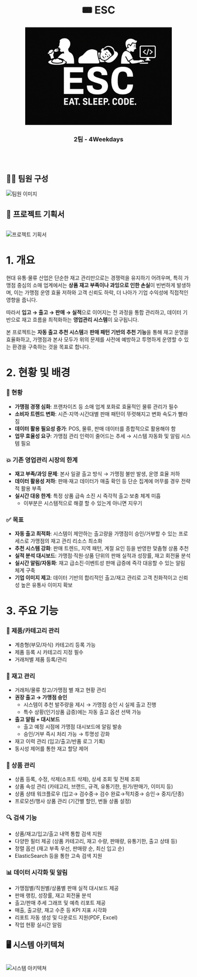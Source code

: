 <h1 align="center">🎟️ ESC</h1>

<p align="center">
  <img src="./docs/raw.png" width="400" alt="ESC 로고" />
  
<h3 align="center">2팀 - 4Weekdays</h3>

<br /><br />
  
## 👨‍💻 팀원 구성
<table align="center">
  <tr>
  
  ![팀원 이미지]()

  </tr>

## 📘 프로젝트 기획서
<table align="center">
  <tr>
  
  ![프로젝트 기획서]()
# 1. 개요

현대 유통·물류 산업은 단순한 재고 관리만으로는 경쟁력을 유지하기 어려우며, 특히 가맹점 중심의 소매 업계에서는 **상품 재고 부족이나 과잉으로 인한 손실**이 빈번하게 발생하며, 이는 가맹점 운영 효율 저하와 고객 신뢰도 하락, 더 나아가 기업 수익성에 직접적인 영향을 줍니다.

따라서 **입고 → 출고 → 판매 → 실적**으로 이어지는 전 과정을 통합 관리하고, 데이터 기반으로 재고 흐름을 최적화하는 **영업관리 시스템**이 요구됩니다.

본 프로젝트는 **자동 출고 추천 시스템**과 **판매 패턴 기반의 추천 기능**을 통해 재고 운영을 효율화하고, 가맹점과 본사 모두가 위의 문제를 사전에 예방하고 투명하게 운영할 수 있는 환경을 구축하는 것을 목표로 합니다.

# 2. 현황 및 배경

### **🏪** 현황

- **가맹점 경쟁 심화**: 프랜차이즈 등 소매 업계 포화로 효율적인 물류 관리가 필수
- **소비자 트렌드 변화**: 시즌·지역·시간대별 판매 패턴이 뚜렷해지고 변화 속도가 빨라짐
- **데이터 활용 필요성 증가**: POS, 물류, 판매 데이터를 종합적으로 활용해야 함
- **업무 효율성 요구**: 가맹점 관리 인력이 줄어드는 추세 → 시스템 자동화 및 알림 시스템 필요

### 💥 기존 영업관리 시장의 한계

- **재고 부족/과잉 문제**: 본사 일괄 출고 방식 → 가맹점 불만 발생, 운영 효율 저하
- **데이터 활용성 저하**: 판매·재고 데이터가 매출 확인 등 단순 집계에 머무를 경우 전략적 활용 부족
- **실시간 대응 한계**: 특정 상품 급속 소진 시 즉각적 출고·보충 체계 미흡
    - 이부분은 시스템적으로 해결 할 수 있는게 아니면 지우기

### **✅** 목표

- **자동 출고 최적화**: 시스템이 제안하는 출고량을 가맹점이 승인/거부할 수 있는 프로세스로 가맹점의 재고 관리 리소스 최소화
- **추천 시스템 강화**: 판매 트렌드, 지역 패턴, 계절 요인 등을 반영한 맞춤형 상품 추천
- **실적 분석 대시보드**: 가맹점·직원·상품 단위의 판매 실적과 성장률, 재고 회전율 분석
- **실시간 알림/자동화**: 재고 급소진·이벤트성 판매 급증에 즉각 대응할 수 있는 알림 체계 구축
- **기업 이미지 제고**: 데이터 기반의 합리적인 출고/재고 관리로 고객 친화적이고 신뢰성 높은 유통사 이미지 확보

# 3. 주요 기능

### **📁 제품/카테고리 관리**

- 계층형(부모/자식) 카테고리 등록 가능
- 제품 등록 시 카테고리 지정 필수
- 거래처별 제품 등록/관리

### **🏪** 재고 관리

- 거래처/물류 창고/가맹점 별 재고 현황 관리
- **권장 출고 → 가맹점 승인**
    - 시스템이 추천 발주량을 제시 → 가맹점 승인 시 실제 출고 진행
    - 특수 상황(인기상품 급증)에는 자동 출고 옵션 선택 가능
- **출고 알림 + 대시보드**
    - 출고 예정 시점에 가맹점 대시보드에 알림 발송
    - 승인/거부 즉시 처리 가능 → 투명성 강화
- 재고 이력 관리 (입고/출고/반품 로그 기록)
- 동시성 제어를 통한 재고 할당 제어

### **📁** 상품 관리

- 상품 등록, 수정, 삭제(소프트 삭제), 상세 조회 및 전체 조회
- 상품 속성 관리 (카테고리, 브랜드, 규격, 유통기한, 원가/판매가, 이미지 등)
- 상품 상태 워크플로우 (입고→ 검수중→ 검수 완료→적치중→ 승인→ 중지/단종)
- 프로모션/행사 상품 관리 (기간별 할인, 번들 상품 설정)

### 🔍 검색 기능

- 상품/재고/입고/출고 내역 통합 검색 지원
- 다양한 필터 제공 (상품 카테고리, 재고 수량, 판매량, 유통기한, 출고 상태 등)
- 정렬 옵션 (재고 부족 우선, 판매량 순, 최신 입고 순)
- ElasticSearch 등을 통한 고속 검색 지원

### **📊** 데이터 시각화 및 알림

- 가맹점별/직원별/상품별 판매 실적 대시보드 제공
- 판매 랭킹, 성장률, 재고 회전율 분석
- 출고/판매 추세 그래프 및 예측 리포트 제공
- 매출, 출고량, 재고 수준 등 KPI 지표 시각화
- 리포트 자동 생성 및 다운로드 지원(PDF, Excel)
- 작업 현황 실시간 알림
  </tr>

## 🖥️ 시스템 아키텍쳐
<table align="center">
  <tr>
  
  ![시스템 아키텍쳐]()

  </tr>
